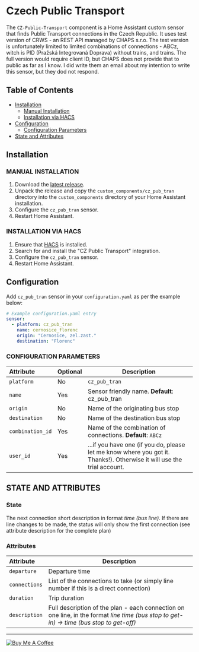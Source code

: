 # Czech Public Transport

The `CZ-Public-Transport` component is a Home Assistant custom sensor that finds Public Transport connections in the Czech Republic. It uses test version of CRWS - an REST API managed by CHAPS s.r.o. The test version is unfortunately limited to limited combinations of connections - ABCz, witch is PID (Pražská Integrovaná Doprava) without trains, and trains. The full version would require client ID, but CHAPS does not provide that to public as far as I know. I did write them an email about my intention to write this sensor, but they dod not respond. 

## Table of Contents
* [Installation](#installation)
  + [Manual Installation](#manual-installation)
  + [Installation via HACS](#installation-via-hacs)
* [Configuration](#configuration)
  + [Configuration Parameters](#configuration-parameters)
* [State and Attributes](#state-and-attributes)

## Installation

### MANUAL INSTALLATION
1. Download the
   [latest release](https://github.com/bruxy70/CZ-Public-Transport/releases/latest).
2. Unpack the release and copy the `custom_components/cz_pub_tran` directory
   into the `custom_components` directory of your Home Assistant
   installation.
3. Configure the `cz_pub_tran` sensor.
4. Restart Home Assistant.

### INSTALLATION VIA HACS
1. Ensure that [HACS](https://custom-components.github.io/hacs/) is installed.
2. Search for and install the "CZ Public Transport" integration.
3. Configure the `cz_pub_tran` sensor.
4. Restart Home Assistant.

## Configuration
Add `cz_pub_tran` sensor in your `configuration.yaml` as per the example below:
```yaml
# Example configuration.yaml entry
sensor:
  - platform: cz_pub_tran
    name: cernosice_florenc
    origin: "Cernosice, zel.zast."
    destination: "Florenc"
```

### CONFIGURATION PARAMETERS
| Attribute | Optional | Description
|:---------|-----------|-----------
| `platform` | No | `cz_pub_tran`
| `name` | Yes | Sensor friendly name. **Default**: cz_pub_tran
| `origin` | No | Name of the originating bus stop
| `destination` | No | Name of the destination bus stop
| `combination_id` | Yes | Name of the combination of connections. **Default**: `ABCz`
| `user_id` | Yes | ...if you have one (if you do, please let me know where you got it. Thanks!). Otherwise it will use the trial account. 

## STATE AND ATTRIBUTES
### State
The next connection short description in format *time (bus line)*. If there are line changes to be made, the status will only show the first connection (see attribute description for the complete plan)

### Attributes
| Attribute | Description
|:---------|-----------
| `departure` | Departure time
| `connections` | List of the connections to take (or simply line number if this is a direct connection)
| `duration` | Trip duration
| `description` | Full description of the plan - each connection on one line, in the format *line time (bus stop to get-in) -> time (bus stop to get-off)*

---
<a href="https://www.buymeacoffee.com/3nXx0bJDP" target="_blank"><img src="https://bmc-cdn.nyc3.digitaloceanspaces.com/BMC-button-images/custom_images/orange_img.png" alt="Buy Me A Coffee" style="height: auto !important;width: auto !important;" ></a>

